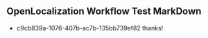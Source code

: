 ## OpenLocalization Workflow Test MarkDown
* c9cb839a-1076-407b-ac7b-135bb739ef82 thanks!

<!--HONumber=Jul16_HO4-->


